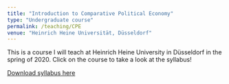 ```yaml
---
title: "Introduction to Comparative Political Economy"
type: "Undergraduate course"
permalink: /teaching/CPE
venue: "Heinrich Heine Universität, Düsseldorf"
---
```


This is a course I will teach at Heinrich Heine University in Düsseldorf in the spring of 2020. Click on the course to take a look at the syllabus!


[Download syllabus here](https://github.com/tseidl/timoseidl/raw/master/syllabus_CPE_Seidl.pdf)
